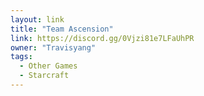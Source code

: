 ```yaml
---
layout: link
title: "Team Ascension"
link: https://discord.gg/0Vjzi81e7LFaUhPR
owner: "Travisyang"
tags: 
  - Other Games
  - Starcraft
---
```

